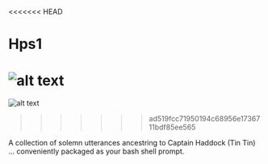 <<<<<<< HEAD
# Hps1

![alt text](https://github.com/seb-redbeard/hps1/ch.jpg?raw=true)
=======
![alt text](https://github.com/seb-redbeard/hps1/ch.jpg)
>>>>>>> ad519fcc71950194c68956e1736711bdf85ee565

A collection of solemn utterances ancestring to Captain Haddock (Tin Tin)  ... conveniently packaged as your bash shell prompt.
